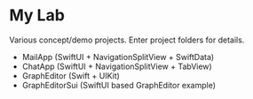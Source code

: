 # My Lab
Various concept/demo projects. Enter project folders for details.

- MailApp (SwiftUI + NavigationSplitView + SwiftData)
- ChatApp (SwiftUI + NavigationSplitView + TabView)
- GraphEditor (Swift + UIKit)
- GraphEditorSui (SwiftUI based GraphEditor example)

